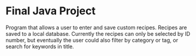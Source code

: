 # Final Java Project
Program that allows a user to enter and save custom recipes.
Recipes are saved to a local database. Currently the recipes can only be selected by ID number, but eventually the user could also filter by category or tag, or search for keywords in title.